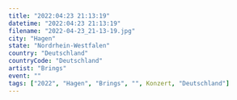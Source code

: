 ```yaml
---
title: "2022:04:23 21:13:19"
datetime: "2022:04:23 21:13:19"
filename: "2022-04-23_21-13-19.jpg"
city: "Hagen"
state: "Nordrhein-Westfalen"
country: "Deutschland"
countryCode: "Deutschland"
artist: "Brings"
event: ""
tags: ["2022", "Hagen", "Brings", "", Konzert, "Deutschland"]
---
```

